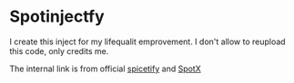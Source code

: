# Spotinjectfy

I create this inject for my lifequalit emprovement. I don't allow to reupload this code, only credits me.

The internal link is from official [spicetify](https://spicetify.app) and [SpotX](https://github.com/SpotX-Official/SpotX)

